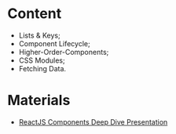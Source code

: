 # Content
- Lists & Keys;
- Component Lifecycle;
- Higher-Order-Components;
- CSS Modules;
- Fetching Data.


# Materials
- [ReactJS Components Deep Dive Presentation](https://github.com/TheStormWeaver/Front-End/files/7528358/03.React-JS-Components-Deep-Dive.pptx)


